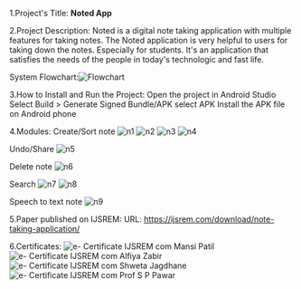 1.Project's Title:
**Noted App**

2.Project Description:
Noted is a digital note taking application with multiple features for taking notes.
The Noted application is very helpful to users for taking down the notes. Especially for students. 
It's an application that satisfies the needs of the people in today's technologic and fast life.

System Flowchart:![Flowchart](https://github.com/mansipatil6201/Scorgo/assets/80194736/4e1ae2d2-3f59-4f96-a76a-e1e55a98cd2d)


3.How to Install and Run the Project:
   Open the project in Android Studio
   Select Build > Generate Signed Bundle/APK
   select APK
   Install the APK file on Android phone

4.Modules:
Create/Sort note
![n1](https://github.com/mansipatil6201/Scorgo/assets/80194736/4d15e37f-8101-4304-a83d-9246ef531844)
![n2](https://github.com/mansipatil6201/Scorgo/assets/80194736/37721f10-3d5a-46c4-9e18-4383487cea8c)
![n3](https://github.com/mansipatil6201/Scorgo/assets/80194736/1558e9f4-9f23-4190-a24b-70e397d61be7)
![n4](https://github.com/mansipatil6201/Scorgo/assets/80194736/882bf586-1b6e-4315-b059-5d822c30cfaa)

Undo/Share
![n5](https://github.com/mansipatil6201/Scorgo/assets/80194736/6c717311-dd60-477a-aacc-7c051e2c4d52)

Delete note
![n6](https://github.com/mansipatil6201/Scorgo/assets/80194736/716662d6-e93b-4ce4-ab9e-bd170a0b42fd)

Search
![n7](https://github.com/mansipatil6201/Scorgo/assets/80194736/c836a13e-b2f1-4259-9a63-409b01479d11)
![n8](https://github.com/mansipatil6201/Scorgo/assets/80194736/d619eb2a-f54f-49e7-a446-3bc323995c00)

Speech to text note
![n9](https://github.com/mansipatil6201/Scorgo/assets/80194736/b239178c-fa39-463f-b473-d3c44858b2a1)


5.Paper published on IJSREM:
URL: https://ijsrem.com/download/note-taking-application/   

6.Certificates:
![e- Certificate IJSREM com Mansi Patil](https://github.com/mansipatil6201/Scorgo/assets/80194736/3de72157-65d8-445c-a23e-a455f2bd6751)
![e- Certificate IJSREM com Alfiya Zabir](https://github.com/mansipatil6201/Scorgo/assets/80194736/d0e60caf-2e31-4ba3-9a5c-e92f2d9bc96c)
![e- Certificate IJSREM com Shweta Jagdhane](https://github.com/mansipatil6201/Scorgo/assets/80194736/04ff087d-a68b-4e3a-a647-fa72a2f4812a)
![e- Certificate IJSREM com Prof  S P Pawar](https://github.com/mansipatil6201/Scorgo/assets/80194736/f5d300cb-4b98-43a4-ad22-307b49329040)
